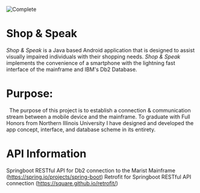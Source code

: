 ![Complete](http://img.shields.io/badge/Complete-green.png)

# **Shop & Speak** 
<i>Shop & Speak</i> is a Java based Android application that is designed to assist visually impaired individuals with their shopping needs. <i>Shop & Speak</i> implements the convenience of a smartphone with the lightning fast interface of the mainframe and IBM's Db2 Database.

# **Purpose:** 
&nbsp;&nbsp;The purpose of this project is to establish a connection & communication stream between a mobile device and the mainframe. To graduate with Full Honors from Northern Illinois University I have designed and developed the app concept, interface, and database scheme in its entirety. 

# **API Information**

Springboot RESTful API for Db2 connection to the Marist Mainframe (https://spring.io/projects/spring-boot)
Retrofit for Springboot RESTful API connection (https://square.github.io/retrofit/)

